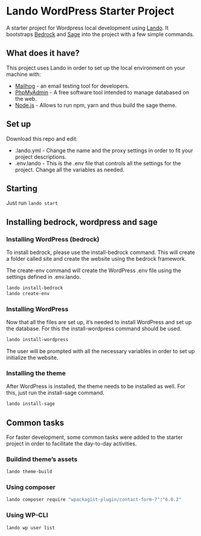 # Lando WordPress Starter Project

A starter project for Wordpress local development using [Lando](https://lando.dev/). It bootstraps [Bedrock](https://roots.io/bedrock/) and [Sage](https://roots.io/sage/) into the project with a few simple commands.

## What does it have?

This project uses Lando in order to set up the local environment on your machine with:

- [Mailhog](https://github.com/mailhog/MailHog) - an email testing tool for developers.
- [PhpMyAdmin](https://www.phpmyadmin.net/) - A free software tool intended to manage databased on the web.
- [Node.js](https://nodejs.org/en) - Allows to run npm, yarn and thus build the sage theme.

## Set up

Download this repo and edit:

- .lando.yml - Change the name and the proxy settings in order to fit your project descriptions.
- .env.lando - This is the .env file that controls all the settings for the project. Change all the variables as needed.

## Starting

Just run ```lando start```

## Installing bedrock, wordpress and sage

### Installing WordPress (bedrock)

To install bedrock, please use the install-bedrock command. This will create a folder called site and create the website using the bedrock framework.

The create-env command will create the WordPress .env file using the settings defined in .env.lando.

```bash
lando install-bedrock
lando create-env
```

### Installing WordPress

Now that all the files are set up, it’s needed to install WordPress and set up the database. For this the install-wordpress command should be used.

```bash
lando install-wordpress
```

The user will be prompted with all the necessary variables in order to set up initialize the website.

### Installing the theme

After WordPress is installed, the theme needs to be installed as well. For this, just run the install-sage command.

```bash
lando install-sage
```

## Common tasks

For faster development, some common tasks were added to the starter project in order to facilitate the day-to-day activities.

### Buildind theme’s assets

```bash
lando theme-build
```

### Using composer

```bash
lando composer require "wpackagist-plugin/contact-form-7":"6.0.2"
```

### Using WP-CLI

```bash
lando wp user list
```